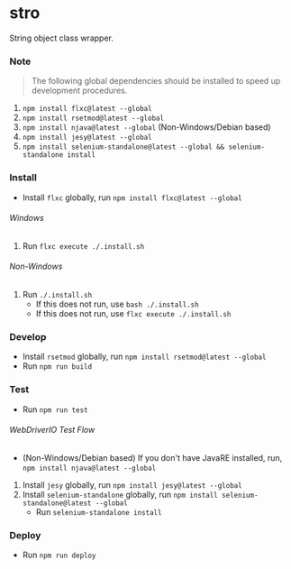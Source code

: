 # stro
String object class wrapper.

### Note
>The following global dependencies should be installed to speed up development procedures.
1. `npm install flxc@latest --global`
2. `npm install rsetmod@latest --global`
3. `npm install njava@latest --global` (Non-Windows/Debian based)
4. `npm install jesy@latest --global`
5. `npm install selenium-standalone@latest --global && selenium-standalone install`

### Install
* Install `flxc` globally, run `npm install flxc@latest --global`

###### Windows
1. Run `flxc execute ./.install.sh`

###### Non-Windows
1. Run `./.install.sh`
	* If this does not run, use `bash ./.install.sh`
	* If this does not run, use `flxc execute ./.install.sh`

### Develop
* Install `rsetmod` globally, run `npm install rsetmod@latest --global`
* Run `npm run build`


### Test
* Run `npm run test`

###### WebDriverIO Test Flow
* (Non-Windows/Debian based) If you don't have JavaRE installed, run, `npm install njava@latest --global`


1. Install `jesy` globally, run `npm install jesy@latest --global`
2. Install `selenium-standalone` globally, run `npm install selenium-standalone@latest --global`
	* Run `selenium-standalone install`


### Deploy
* Run `npm run deploy`
